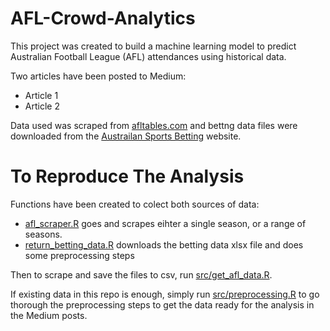 # AFL-Crowd-Analytics

This project was created to build a machine learning model to predict Australian Football League (AFL) attendances using historical data.

Two articles have been posted to Medium:

* Article 1
* Article 2

Data used was scraped from [afltables.com](https://afltables.com/) and bettng data files were downloaded from the [Austrailan Sports Betting](http://www.aussportsbetting.com/) website.

# To Reproduce The Analysis

Functions have been created to colect both sources of data:

* [afl_scraper.R](https://github.com/JaseZiv/AFL-Crowd-Analytics/blob/master/R/afl_scraper.R) goes and scrapes eihter a single season, or a range of seasons.
* [return_betting_data.R](https://github.com/JaseZiv/AFL-Crowd-Analytics/blob/master/R/return_betting_data.R) downloads the betting data xlsx file and does some preprocessing steps


Then to scrape and save the files to csv, run [src/get_afl_data.R](https://github.com/JaseZiv/AFL-Crowd-Analytics/blob/master/src/get_afl_data.R).

If existing data in this repo is enough, simply run [src/preprocessing.R](https://github.com/JaseZiv/AFL-Crowd-Analytics/blob/master/src/preprocessing.R) to go thorough the preprocessing steps to get the data ready for the analysis in the Medium posts.
